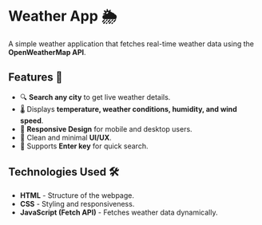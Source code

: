 # Weather App 🌦️

A simple weather application that fetches real-time weather data using the **OpenWeatherMap API**.

## Features 🚀

- 🔍 **Search any city** to get live weather details.
- 🌡️ Displays **temperature, weather conditions, humidity, and wind speed**.
- 📱 **Responsive Design** for mobile and desktop users.
- 🎨 Clean and minimal **UI/UX**.
- 🔄 Supports **Enter key** for quick search.

## Technologies Used 🛠️

- **HTML** - Structure of the webpage.
- **CSS** - Styling and responsiveness.
- **JavaScript (Fetch API)** - Fetches weather data dynamically.
